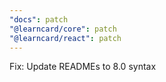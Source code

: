```yaml
---
"docs": patch
"@learncard/core": patch
"@learncard/react": patch
---
```


Fix: Update READMEs to 8.0 syntax
